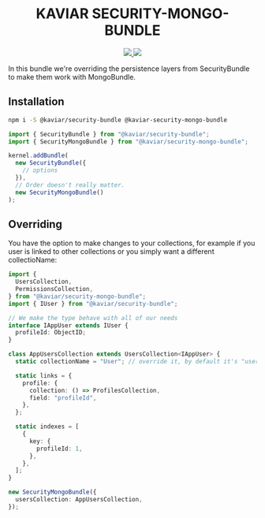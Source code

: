 <h1 align="center">KAVIAR SECURITY-MONGO-BUNDLE</h1>

<p align="center">
  <a href="https://travis-ci.org/kaviarjs/security-mongo-bundle">
    <img src="https://api.travis-ci.org/kaviarjs/security-mongo-bundle.svg?branch=master" />
  </a>
  <a href="https://coveralls.io/github/kaviarjs/security-mongo-bundle?branch=master">
    <img src="https://coveralls.io/repos/github/kaviarjs/security-mongo-bundle/badge.svg?branch=master" />
  </a>
</p>

In this bundle we're overriding the persistence layers from SecurityBundle to make them work with MongoBundle.

## Installation

```bash
npm i -S @kaviar/security-bundle @kaviar-security-mongo-bundle
```

```js
import { SecurityBundle } from "@kaviar/security-bundle";
import { SecurityMongoBundle } from "@kaviar/security-mongo-bundle";

kernel.addBundle(
  new SecurityBundle({
    // options
  }),
  // Order doesn't really matter.
  new SecurityMongoBundle()
);
```

## Overriding

You have the option to make changes to your collections, for example if you user is linked to other collections or you simply want a different collectioName:

```typescript
import {
  UsersCollection,
  PermissionsCollection,
} from "@kaviar/security-mongo-bundle";
import { IUser } from "@kaviar/security-bundle";

// We make the type behave with all of our needs
interface IAppUser extends IUser {
  profileId: ObjectID;
}

class AppUsersCollection extends UsersCollection<IAppUser> {
  static collectionName = "User"; // override it, by default it's "users"

  static links = {
    profile: {
      collection: () => ProfilesCollection,
      field: "profileId",
    },
  };

  static indexes = [
    {
      key: {
        profileId: 1,
      },
    },
  ];
}
```

```typescript
new SecurityMongoBundle({
  usersCollection: AppUsersCollection,
});
```
